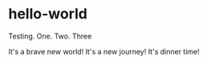 # hello-world
Testing. One. Two. Three

It's a brave new world!
It's a new journey!
It's dinner time!
